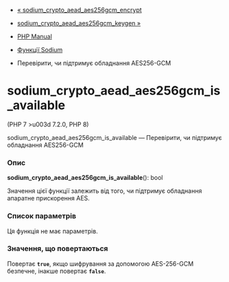 - [«
sodium_crypto_aead_aes256gcm_encrypt](function.sodium-crypto-aead-aes256gcm-encrypt.md)
- [sodium_crypto_aead_aes256gcm_keygen
»](function.sodium-crypto-aead-aes256gcm-keygen.md)

- [PHP Manual](index.md)
- [Функції Sodium](ref.sodium.md)
- Перевірити, чи підтримує обладнання AES256-GCM

# sodium_crypto_aead_aes256gcm_is_available

(PHP 7 \>u003d 7.2.0, PHP 8)

sodium_crypto_aead_aes256gcm_is_available — Перевірити, чи підтримує
обладнання AES256-GCM

### Опис

**sodium_crypto_aead_aes256gcm_is_available**(): bool

Значення цієї функції залежить від того, чи підтримує
обладнання апаратне прискорення AES.

### Список параметрів

Ця функція не має параметрів.

### Значення, що повертаються

Повертає **`true`**, якщо шифрування за допомогою AES-256-GCM безпечне,
інакше повертає **`false`**.
